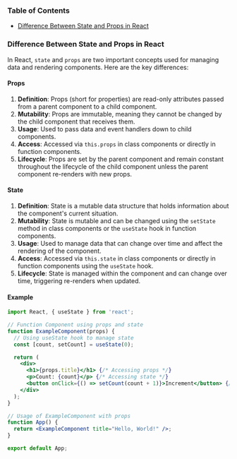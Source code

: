 
### Table of Contents
- [Difference Between State and Props in React](#difference-between-state-and-props-in-react)



### Difference Between State and Props in React

In React, `state` and `props` are two important concepts used for managing data and rendering components. Here are the key differences:

#### Props

1. **Definition**: Props (short for properties) are read-only attributes passed from a parent component to a child component.
2. **Mutability**: Props are immutable, meaning they cannot be changed by the child component that receives them.
3. **Usage**: Used to pass data and event handlers down to child components.
4. **Access**: Accessed via `this.props` in class components or directly in function components.
5. **Lifecycle**: Props are set by the parent component and remain constant throughout the lifecycle of the child component unless the parent component re-renders with new props.

#### State

1. **Definition**: State is a mutable data structure that holds information about the component's current situation.
2. **Mutability**: State is mutable and can be changed using the `setState` method in class components or the `useState` hook in function components.
3. **Usage**: Used to manage data that can change over time and affect the rendering of the component.
4. **Access**: Accessed via `this.state` in class components or directly in function components using the `useState` hook.
5. **Lifecycle**: State is managed within the component and can change over time, triggering re-renders when updated.

#### Example

```jsx
import React, { useState } from 'react';

// Function Component using props and state
function ExampleComponent(props) {
  // Using useState hook to manage state
  const [count, setCount] = useState(0);

  return (
    <div>
      <h1>{props.title}</h1> {/* Accessing props */}
      <p>Count: {count}</p> {/* Accessing state */}
      <button onClick={() => setCount(count + 1)}>Increment</button> {/* Updating state */}
    </div>
  );
}

// Usage of ExampleComponent with props
function App() {
  return <ExampleComponent title="Hello, World!" />;
}

export default App;